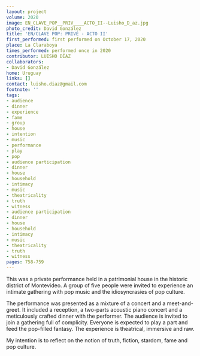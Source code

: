 ```yaml
---
layout: project
volume: 2020
image: EN_CLAVE_POP__PRIV____ACTO_II--Luisho_D_az.jpg
photo_credit: David González
title: 'EN/CLAVE POP: PRIVÉ - ACTO II'
first_performed: first performed on October 17, 2020
place: La Claraboya
times_performed: performed once in 2020
contributor: LUISHO DÍAZ
collaborators:
- David González
home: Uruguay
links: []
contact: luisho.diaz@gmail.com
footnote: ''
tags:
- audience
- dinner
- experience
- fame
- group
- house
- intention
- music
- performance
- play
- pop
- audience participation
- dinner
- house
- household
- intimacy
- music
- theatricality
- truth
- witness
- audience participation
- dinner
- house
- household
- intimacy
- music
- theatricality
- truth
- witness
pages: 758-759
---
```


This was a private performance held in a patrimonial house in the historic district of Montevideo. A group of five people were invited to experience an intimate gathering with pop music and the idiosyncrasies of pop culture.

The performance was presented as a mixture of a concert and a meet-and-greet. It included a reception, a two-parts acoustic piano concert and a meticulously crafted dinner with the performer. The audience is invited to join a gathering full of complicity. Everyone is expected to play a part and feed the pop-filled fantasy. The experience is theatrical, immersive and raw.

My intention is to reflect on the notion of truth, fiction, stardom, fame and pop culture.